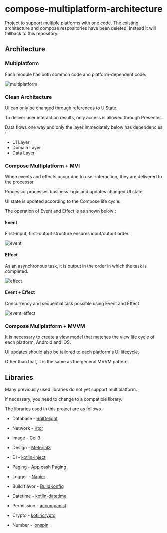 # compose-multiplatform-architecture
Project to support multiple platforms with one code.
The existing architecture and compose respositories have been deleted. 
Instead it will fallback to this repository.

## Architecture

### Multiplatform
Each module has both common code and platform-dependent code.

![multiplatform](https://github.com/hadion82/compose-multiplatform-architecture/assets/11436005/d2e81c7d-338b-4366-97db-c0b3518876cf)


### Clean Architecture

UI can only be changed through references to UiState.

To deliver user interaction results, only access is allowed through Presenter.

Data flows one way and only the layer immediately below has dependencies :

- UI Layer
- Domain Layer
- Data Layer



### Compose Multiplatform + MVI

When events and effects occur due to user interaction, they are delivered to the processor.

Processor processes business logic and updates changed UI state

UI state is updated according to the Compose life cycle.

The operation of Event and Effect is as shown below :



#### Event

First-input, first-output structure ensures input/output order.

![event](https://github.com/hadion82/compose-multiplatform-architecture/assets/11436005/f4cdf65a-5113-4da4-8384-9ba658760fd7)



#### Effect

As an asynchronous task, it is output in the order in which the task is completed.

![effect](https://github.com/hadion82/compose-multiplatform-architecture/assets/11436005/b42c68f1-795f-4b02-89e6-40d347bef316)



#### Event + Effect

Concurrency and sequential task possible using Event and Effect

![event_effect](https://github.com/hadion82/compose-multiplatform-architecture/assets/11436005/f51b4d03-e7d9-4f5b-a44c-e59a4ef1fad6)



### Compose Muliplatform + MVVM
It is necessary to create a view model that matches the view life cycle of each platform, Android and iOS.

UI updates should also be tailored to each platform's UI lifecycle.

Other than that, it is the same as the general MVVM pattern.


## Libraries
Many previously used libraries do not yet support multiplatform.

If necessary, you need to change to a compatible library. 

The libraries used in this project are as follows.

- Database - [SqlDelight](https://github.com/cashapp/sqldelight)

- Network - [Ktor](https://github.com/ktorio/ktor)

- Image - [Coil3](https://github.com/coil-kt/coil)

- Design - [Meterial3](https://android.googlesource.com/platform/frameworks/support/+/refs/heads/androidx-main/compose/material3/)

- DI - [kotlin-inject](https://github.com/evant/kotlin-inject)

- Paging - [App cash Paging](https://github.com/cashapp/multiplatform-paging)

- Logger - [Napier](https://github.com/AAkira/Napier)

- Build flavor - [BuildKonfig](https://github.com/yshrsmz/BuildKonfig)

- Datetime - [kotlin-datetime](https://github.com/Kotlin/kotlinx-datetime)

- Permission - [accompanist](https://github.com/google/accompanist)

- Crypto - [kotlincrypto](https://github.com/KotlinCrypto/core)

- Number - [ionspin](https://github.com/ionspin/kotlin-multiplatform-bignum)
